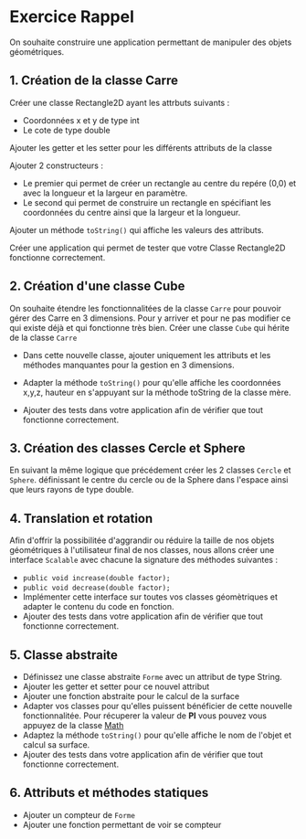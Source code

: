 # Exercice Rappel

On souhaite construire une application permettant de manipuler des objets géométriques.

## 1. Création de la classe Carre

Créer une classe Rectangle2D ayant les attrbuts suivants :

* Coordonnées x et y de type int
* Le cote de type double

Ajouter les getter et les setter pour les différents attributs de la classe

Ajouter 2 constructeurs :

* Le premier qui permet de créer un rectangle au centre du repére (0,0) et avec la longueur et la largeur en paramètre.
* Le second qui permet de construire un rectangle en spécifiant les coordonnées du centre ainsi que la largeur et la longueur.

Ajouter un méthode ```toString()``` qui affiche les valeurs des attributs.

Créer une application qui permet de tester que votre Classe Rectangle2D fonctionne correctement.

## 2. Création d'une classe Cube

On souhaite étendre les fonctionnalitées de la classe ```Carre``` pour pouvoir gérer des Carre en 3 dimensions.
Pour y arriver et pour ne pas modifier ce qui existe déjà et qui fonctionne très bien.
Créer une classe ```Cube``` qui hérite de la classe ```Carre```

* Dans cette nouvelle classe, ajouter uniquement les attributs et les méthodes manquantes pour la gestion en 3 dimensions.

* Adapter la méthode ```toString()``` pour qu'elle affiche les coordonnées x,y,z, hauteur en s'appuyant sur la méthode toString de la classe mère.

* Ajouter des tests dans votre application afin de vérifier que tout fonctionne correctement.

## 3. Création des classes Cercle et Sphere

En suivant la même logique que précédement créer les 2 classes ```Cercle``` et ```Sphere```. définissant le centre du cercle ou de la Sphere dans l'espace ainsi que leurs rayons de type double.

## 4. Translation et rotation

Afin d'offrir la possibilitée d'aggrandir ou réduire la taille de nos objets géométriques à l'utilisateur final de nos classes, nous allons créer une interface ```Scalable``` avec chacune la signature des méthodes suivantes :

* ```public void increase(double factor);```
* ```public void decrease(double factor);```
* Implémenter cette interface sur toutes vos classes géomètriques et adapter le contenu du code en fonction.
* Ajouter des tests dans votre application afin de vérifier que tout fonctionne correctement.

## 5. Classe abstraite

* Définissez une classe abstraite ```Forme``` avec un attribut de type String.
* Ajouter les getter et setter pour ce nouvel attribut
* Ajouter une fonction abstraite pour le calcul de la surface
* Adapter vos classes pour qu'elles puissent bénéficier de cette nouvelle fonctionnalitée. Pour récuperer la valeur de **PI** vous pouvez vous appuyez de la classe [Math](https://docs.oracle.com/javase/8/docs/api/java/lang/Math.html)
* Adaptez la méthode ```toString()``` pour qu'elle affiche le nom de l'objet et calcul sa surface.
* Ajouter des tests dans votre application afin de vérifier que tout fonctionne correctement.

## 6. Attributs et méthodes statiques

* Ajouter un compteur de ```Forme```
* Ajouter une fonction permettant de voir se compteur
